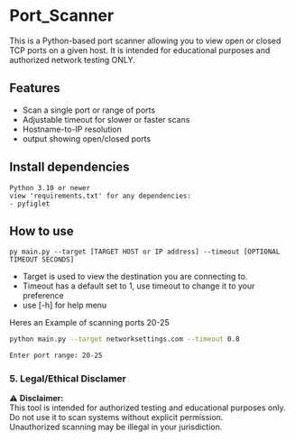 # Port_Scanner
This is a Python-based port scanner allowing you to view open or closed TCP ports on a given host. It is intended for educational purposes and authorized network testing ONLY.

## Features
- Scan a single port or range of ports
- Adjustable timeout for slower or faster scans
- Hostname-to-IP resolution
- output showing open/closed ports

## Install dependencies
```
Python 3.10 or newer
view 'requirements.txt' for any dependencies:
- pyfiglet
```

## How to use
```
py main.py --target [TARGET HOST or IP address] --timeout [OPTIONAL TIMEOUT SECONDS]
```
- Target is used to view the destination you are connecting to.
- Timeout has a default set to 1, use timeout to change it to your preference
- use [-h] for help menu

Heres an Example of scanning ports 20-25
```bash 
python main.py --target networksettings.com --timeout 0.8

Enter port range: 20-25
```
### **5. Legal/Ethical Disclamer**
⚠️ **Disclaimer:**  
This tool is intended for authorized testing and educational purposes only.  
Do not use it to scan systems without explicit permission.  
Unauthorized scanning may be illegal in your jurisdiction.
